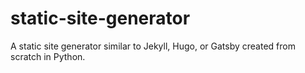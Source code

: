 # static-site-generator
A static site generator similar to Jekyll, Hugo, or Gatsby created from scratch in Python.
